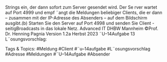 Strings ein, der dann sofort zum Server gesendet wird. Der Se rver wartet auf Port 4999 und empf ¨angt
die Meldungen beliebiger Clients, die er dann – zusammen mit der IP-Adresse des Absenders – auf dem
Bildschirm ausgibt.(b) Starten Sie den Server auf Port 4998 und senden Sie Client -seitigBroadcasts in das lokale Netz.
Advanced IT DHBW Mannheim ©Prof. Dr. Henning Pagnia Version 1.2a Herbst 2023 ¨U–14Aufgabe 13
L¨osungsvorschlag:

   Tags & Topics:
   #Meldung
   #Client
   #¨u–14aufgabe
   #L¨osungsvorschlag
   #Adresse
   #Meldungen
   #¨U–14Aufgabe
   #Absender